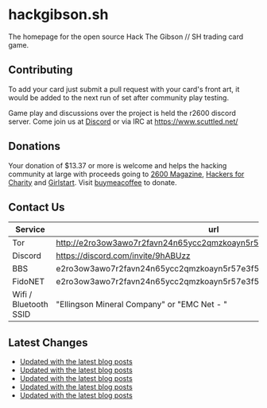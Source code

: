 # hackgibson.sh
The homepage for the open source Hack The Gibson // SH trading card game.


## Contributing

To add your card just submit a pull request with your card's front art, it would be added to the next run of set after community play testing.

Game play and discussions over the project is held the r2600 discord server. Come join us at [Discord](https://discord.com/invite/9hABUzz) or via IRC at https://www.scuttled.net/


## Donations

Your donation of $13.37 or more is welcome and helps the hacking community at large with proceeds going to [2600 Magazine](https://2600.com/), [Hackers for Charity](https://hackersforcharity.org) and [Girlstart](https://girlstart.org).  Visit [buymeacoffee](https://www.buymeacoffee.com/hackgibson.sh) to donate.


## Contact Us

Service | url
-|-
Tor | http://e2ro3ow3awo7r2favn24n65ycc2qmzkoayn5r57e3f56nvjwdcgg32ad.onion
Discord | https://discord.com/invite/9hABUzz
BBS | e2ro3ow3awo7r2favn24n65ycc2qmzkoayn5r57e3f56nvjwdcgg32ad.onion:23
FidoNET | e2ro3ow3awo7r2favn24n65ycc2qmzkoayn5r57e3f56nvjwdcgg32ad.onion:24554
Wifi / Bluetooth SSID | "Ellingson Mineral Company" or "EMC Net - <fidonet address>"

## Latest Changes
<!-- BLOG-POST-LIST:START -->
- [Updated with the latest blog posts](https://github.com/DFW2600/hackgibson.sh/commit/798de81a04ed1961752fb62dc8f81fda83f6d5f3)
- [Updated with the latest blog posts](https://github.com/DFW2600/hackgibson.sh/commit/9478ffdd3ac1260b79dbf077dfc3728331b03352)
- [Updated with the latest blog posts](https://github.com/DFW2600/hackgibson.sh/commit/fdf09176dd3e6efb3ae59e4f61246e539a3b3a4b)
- [Updated with the latest blog posts](https://github.com/DFW2600/hackgibson.sh/commit/8d1a5f7b214828ab9458c38afabaeadb798052ef)
- [Updated with the latest blog posts](https://github.com/DFW2600/hackgibson.sh/commit/06cb8de50b7f8c6c575279cc81adfb8099ceb73a)
<!-- BLOG-POST-LIST:END -->
